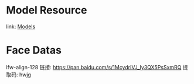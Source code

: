 # Model Resource

link: [Models](https://github.com/coconut-island/CNIFaceResource/tree/main/models)


# Face Datas

lfw-align-128
链接: https://pan.baidu.com/s/1McydrIVJ_Iy3QX5PsSxmRQ 提取码: hwjg